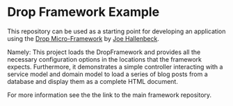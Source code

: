 # Drop Framework Example

This repository can be used as a starting point for developing an application
using the [Drop Micro-Framework](https://github.com/Kynda/DropFramework) by [Joe
Hallenbeck](http://joehallenbeck.com).

Namely: This project loads the DropFramework and provides all the necessary
configuration options in the locations that the framework expects. Furthermore,
it demonstrates a simple controller interacting with a service model and domain
model to load a series of blog posts from a database and display them as a
complete HTML document.

For more information see the the link to the main framework repository.
